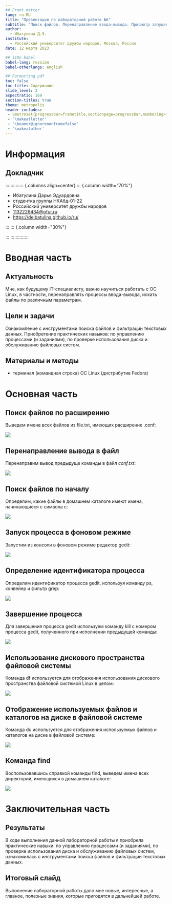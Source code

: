 ```yaml
---
## Front matter
lang: ru-RU
title: "Презентация по лабораторной работе №6"
subtitle: "Поиск файлов. Перенаправление ввода-вывода. Просмотр запущенных процессов"
author:
  - Ибатулина Д.Э.
institute:
  - Российский университет дружбы народов, Москва, Россия
date: 12 марта 2023

## i18n babel
babel-lang: russian
babel-otherlangs: english

## Formatting pdf
toc: false
toc-title: Содержание
slide_level: 2
aspectratio: 169
section-titles: true
theme: metropolis
header-includes:
 - \metroset{progressbar=frametitle,sectionpage=progressbar,numbering=fraction}
 - '\makeatletter'
 - '\beamer@ignorenonframefalse'
 - '\makeatother'
---
```


# Информация

## Докладчик

:::::::::::::: {.columns align=center}
::: {.column width="70%"}

  * Ибатулина Дарья Эдуардовна
  * студентка группы НКАбд-01-22
  * Российский университет дружбы народов
  * [1132226434@pfur.ru](mailto:1132226434@pfur.ru)
  * <https://deibatulina.github.io/ru/>

:::
::: {.column width="30%"}


:::
::::::::::::::

# Вводная часть

## Актуальность

  Мне, как будущему IT-специалисту, важно научиться работать с ОС Linux, в частности, перенаправлять процессы ввода-вывода, искать файлы по различным параметрам.

## Цели и задачи

  Ознакомление с инструментами поиска файлов и фильтрации текстовых данных. Приобретение практических навыков: по управлению процессами (и заданиями), по проверке использования диска и обслуживанию файловых систем.

## Материалы и методы

- терминал (командная строка) ОС Linux (дистрибутив Fedora)

# Основная часть

## Поиск файлов по расширению

  Выведем имена всех файлов из file.txt, имеющих расширение .conf:
  
![](image/4.png)

## Перенаправление вывода в файл

  Перенаправим вывод предыдуще команды в файл *conf.txt*:
  
![](image/5.png)

## Поиск файлов по началу

  Определим, какие файлы в домашнем каталоге имеют имена, начинающиеся с символа c:
  
![](image/6.png)

## Запуск процесса в фоновом режиме

  Запустим из консоли в фоновом режиме редактор gedit:
  
![](image/11.png)

## Определение идентификатора процесса

  Определим идентификатор процесса gedit, используя команду ps, конвейер и фильтр grep:
  
![](image/12.png)

## Завершение процесса

  Для завершения процесса gedit используем команду kill с номером процесса gedit, полученного при исполнении предыдущей команды:
  
![](image/15.png)

## Использование дискового пространства файловой системы

  Команда df используется для отображения использования дискового пространства файловой системой Linux в целом:
  
![](image/18.png)

## Отображение используемых файлов и каталогов на диске в файловой системе

  Команда du используется для отображения используемых файлов и каталогов на диске в файловой системе:
  
![](image/19.png)

## Команда find

  Воспользовавшись справкой команды find, выведем имена всех директорий, имеющихся в домашнем каталоге:
  
![](image/21.png)

# Заключительная часть

## Результаты

  В ходе выполнения данной лабораторной работы я приобрела практические навыки: по управлению процессами (и заданиями), по проверке использования диска и обслуживанию файловых систем, ознакомилась с инструментами поиска файлов и фильтрации текстовых данных.

## Итоговый слайд

  Выполнение лабораторной работы дало мне новые, интересные, а главное, полезные знания, которые пригодятся в дальнейшей работе.

